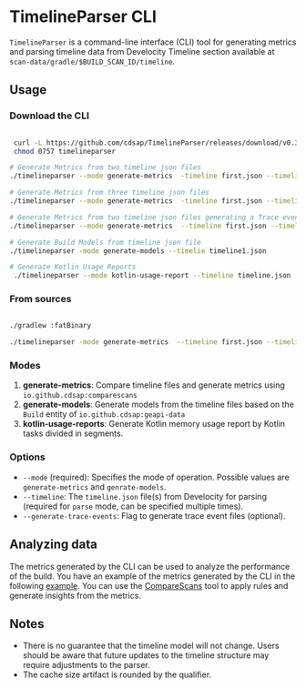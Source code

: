 # TimelineParser CLI

`TimelineParser` is a command-line interface (CLI) tool for generating metrics and parsing timeline data from Develocity Timeline section available at `scan-data/gradle/$BUILD_SCAN_ID/timeline`.

## Usage

### Download the CLI
```sh

 curl -L https://github.com/cdsap/TimelineParser/releases/download/v0.3.2/timelineparser --output timelineparser
 chmod 0757 timelineparser

# Generate Metrics from two timeline json files
./timelineparser --mode generate-metrics  -timeline first.json --timeline second.json

# Generate Metrics from three timeline json files
./timelineparser --mode generate-metrics  -timeline first.json --timeline second.json --third second.json

# Generate Metrics from two timeline json files generating a Trace event file
./timelineparser --mode generate-metrics  --timeline first.json --timeline second.json --generate-trace-events

# Generate Build Models from timeline json file
./timelineparser -mode generate-models --timelie timeline1.json

# Generate Kotlin Usage Reports
 ./timelineparser --mode kotlin-usage-report --timeline timeline.json


```
### From sources
```sh

./gradlew :fatBinary

./timelineparser -mode generate-metrics  --timeline first.json --timeline second.json
```


### Modes

1. **generate-metrics**: Compare timeline files and generate metrics using `io.github.cdsap:comparescans`
2. **generate-models**: Generate models from the timeline files based on the `Build` entity of `io.github.cdsap:geapi-data`
2. **kotlin-usage-reports**: Generate Kotlin memory usage report by Kotlin tasks divided in segments.

### Options

- `--mode` (required): Specifies the mode of operation. Possible values are `generate-metrics` and `genrate-models`.
- `--timeline`: The `timeline.json` file(s) from Develocity for parsing (required for `parse` mode, can be specified multiple times).
- `--generate-trace-events`: Flag to generate trace event files (optional).

## Analyzing data
The metrics generated by the CLI can be used to analyze the performance of the build. You have an example of the metrics generated by the CLI in the following [example](resources/metrics-timeline1-timeline2.csv).
You can use the [CompareScans](https://github.com/cdsap/CompareScans) tool to apply rules and generate insights from the metrics.

## Notes
* There is no guarantee that the timeline model will not change. Users should be aware that future updates to the timeline structure may require adjustments to the parser.
* The cache size artifact is rounded by the qualifier.



